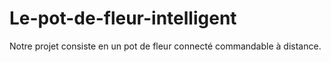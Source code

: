 # Le-pot-de-fleur-intelligent
Notre projet consiste en un pot de fleur connecté commandable à distance. 
